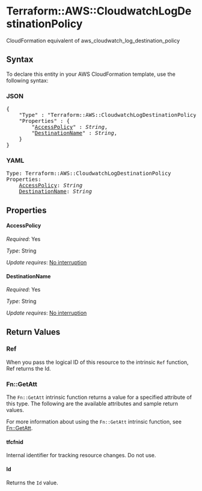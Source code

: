 # Terraform::AWS::CloudwatchLogDestinationPolicy

CloudFormation equivalent of aws_cloudwatch_log_destination_policy

## Syntax

To declare this entity in your AWS CloudFormation template, use the following syntax:

### JSON

<pre>
{
    "Type" : "Terraform::AWS::CloudwatchLogDestinationPolicy",
    "Properties" : {
        "<a href="#accesspolicy" title="AccessPolicy">AccessPolicy</a>" : <i>String</i>,
        "<a href="#destinationname" title="DestinationName">DestinationName</a>" : <i>String</i>,
    }
}
</pre>

### YAML

<pre>
Type: Terraform::AWS::CloudwatchLogDestinationPolicy
Properties:
    <a href="#accesspolicy" title="AccessPolicy">AccessPolicy</a>: <i>String</i>
    <a href="#destinationname" title="DestinationName">DestinationName</a>: <i>String</i>
</pre>

## Properties

#### AccessPolicy

_Required_: Yes

_Type_: String

_Update requires_: [No interruption](https://docs.aws.amazon.com/AWSCloudFormation/latest/UserGuide/using-cfn-updating-stacks-update-behaviors.html#update-no-interrupt)

#### DestinationName

_Required_: Yes

_Type_: String

_Update requires_: [No interruption](https://docs.aws.amazon.com/AWSCloudFormation/latest/UserGuide/using-cfn-updating-stacks-update-behaviors.html#update-no-interrupt)

## Return Values

### Ref

When you pass the logical ID of this resource to the intrinsic `Ref` function, Ref returns the Id.

### Fn::GetAtt

The `Fn::GetAtt` intrinsic function returns a value for a specified attribute of this type. The following are the available attributes and sample return values.

For more information about using the `Fn::GetAtt` intrinsic function, see [Fn::GetAtt](https://docs.aws.amazon.com/AWSCloudFormation/latest/UserGuide/intrinsic-function-reference-getatt.html).

#### tfcfnid

Internal identifier for tracking resource changes. Do not use.

#### Id

Returns the <code>Id</code> value.

